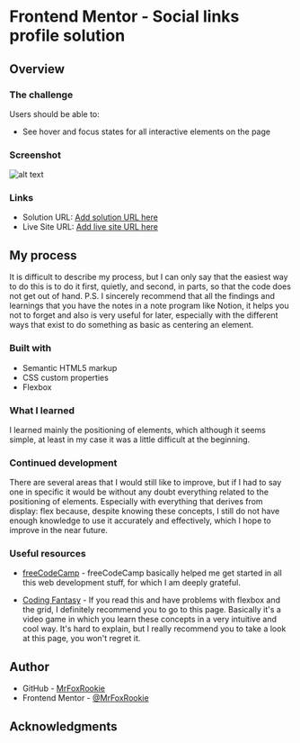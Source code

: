 # Frontend Mentor - Social links profile solution

## Overview

### The challenge

Users should be able to:

- See hover and focus states for all interactive elements on the page

### Screenshot

![alt text](../Screenshot_21-10-2024_19339_127.0.0.1.jpeg)

### Links

- Solution URL: [Add solution URL here](https://your-solution-url.com)
- Live Site URL: [Add live site URL here](https://your-live-site-url.com)

## My process

It is difficult to describe my process, but I can only say that the easiest way to do this is to do it first, quietly, and second, in parts, so that the code does not get out of hand.
P.S. I sincerely recommend that all the findings and learnings that you have the notes in a note program like Notion, it helps you not to forget and also is very useful for later, especially with the different ways that exist to do something as basic as centering an element.

### Built with

- Semantic HTML5 markup
- CSS custom properties
- Flexbox

### What I learned

I learned mainly the positioning of elements, which although it seems simple, at least in my case it was a little difficult at the beginning. 

### Continued development

There are several areas that I would still like to improve, but if I had to say one in specific it would be without any doubt everything related to the positioning of elements. Especially with everything that derives from display: flex because, despite knowing these concepts, I still do not have enough knowledge to use it accurately and effectively, which I hope to improve in the near future.

### Useful resources

- [freeCodeCamp](https://www.freecodecamp.org/learn) - freeCodeCamp basically helped me get started in all this web development stuff, for which I am deeply grateful. 

- [Coding Fantasy](https://codingfantasy.com/games) - If you read this and have problems with flexbox and the grid, I definitely recommend you to go to this page. Basically it's a video game in which you learn these concepts in a very intuitive and cool way. It's hard to explain, but I really recommend you to take a look at this page, you won't regret it.

## Author

- GitHub - [MrFoxRookie](https://github.com/MrFoxRookie)
- Frontend Mentor - [@MrFoxRookie](https://www.frontendmentor.io/profile/MrFoxRookie)

## Acknowledgments

